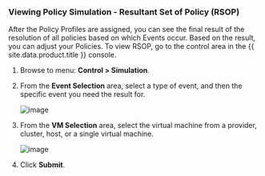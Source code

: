 ### Viewing Policy Simulation - Resultant Set of Policy (RSOP)

After the Policy Profiles are assigned, you can see the final result of
the resolution of all policies based on which Events occur. Based on the
result, you can adjust your Policies. To view RSOP, go to the control
area in the {{ site.data.product.title }} console.

1. Browse to menu: **Control > Simulation**.

2.  From the **Event Selection** area, select a type of event, and then
    the specific event you need the result for.

    ![image](../images/1963.png)

3. From the **VM Selection** area, select the virtual machine from a
    provider, cluster, host, or a single virtual machine.

    ![image](../images/1962.png)

4. Click **Submit**.
